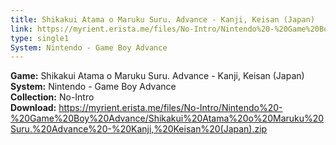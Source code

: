 ```yaml
---
title: Shikakui Atama o Maruku Suru. Advance - Kanji, Keisan (Japan)
link: https://myrient.erista.me/files/No-Intro/Nintendo%20-%20Game%20Boy%20Advance/Shikakui%20Atama%20o%20Maruku%20Suru.%20Advance%20-%20Kanji,%20Keisan%20(Japan).zip
type: single1
System: Nintendo - Game Boy Advance
---
```

<b>Game:</b> Shikakui Atama o Maruku Suru. Advance - Kanji, Keisan (Japan)<br>
<b>System:</b> Nintendo - Game Boy Advance<br>
<b>Collection:</b> No-Intro<br>
<b>Download:</b> https://myrient.erista.me/files/No-Intro/Nintendo%20-%20Game%20Boy%20Advance/Shikakui%20Atama%20o%20Maruku%20Suru.%20Advance%20-%20Kanji,%20Keisan%20(Japan).zip
